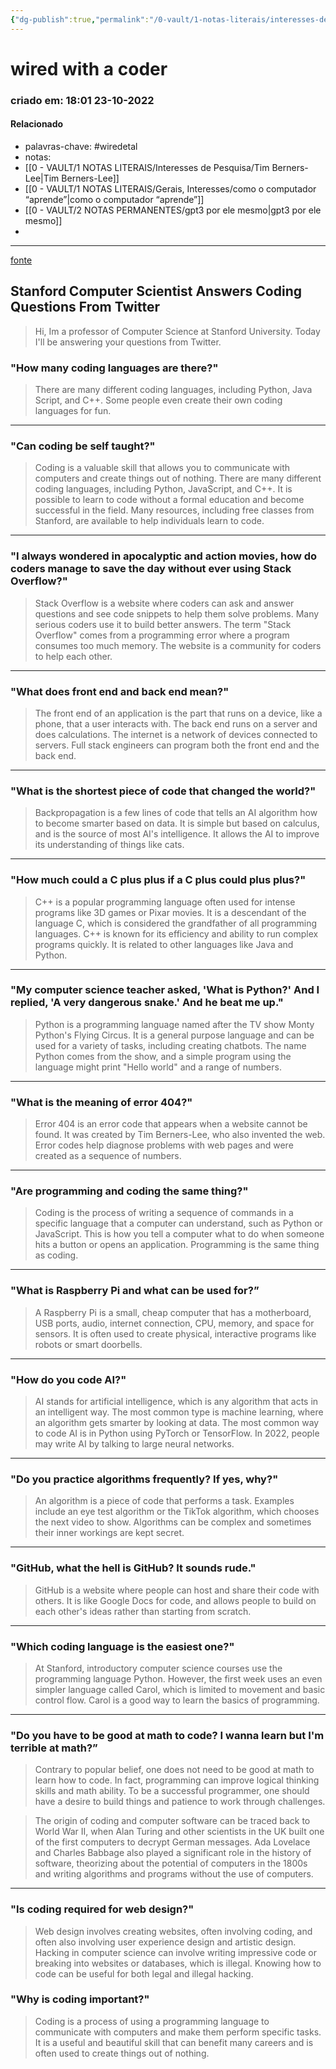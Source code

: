 ```yaml
---
{"dg-publish":true,"permalink":"/0-vault/1-notas-literais/interesses-de-pesquisa/wired-with-a-coder/","tags":["wiredetal"],"dgHomeLink":true,"dgShowLocalGraph":true,"dgShowFileTree":true,"dgEnableSearch":true}
---
```


# wired with a coder
### criado em: 18:01 23-10-2022

#### Relacionado
- palavras-chave: #wiredetal 
- notas:
- [[0 - VAULT/1 NOTAS LITERAIS/Interesses de Pesquisa/Tim Berners-Lee\|Tim Berners-Lee]]
- [[0 - VAULT/1 NOTAS LITERAIS/Gerais, Interesses/como o computador “aprende”\|como o computador “aprende”]]
- [[0 - VAULT/2 NOTAS PERMANENTES/gpt3 por ele mesmo\|gpt3 por ele mesmo]]
- 

---
[fonte](https://www.youtube.com/watch?v=1yyRvyNQ5rQ)
## Stanford Computer Scientist Answers Coding Questions From Twitter

>Hi, Im a professor of Computer Science at Stanford University.
Today I'll be answering your questions from Twitter.

### "How many coding languages are there?"

>There are many different coding languages, including Python, Java Script, and C++. Some people even create their own coding languages for fun.

---

### "Can coding be self taught?" 
>Coding is a valuable skill that allows you to communicate with computers and create things out of nothing. There are many different coding languages, including Python, JavaScript, and C++. It is possible to learn to code without a formal education and become successful in the field. Many resources, including free classes from Stanford, are available to help individuals learn to code.

---

### "I always wondered in apocalyptic and action movies, how do coders manage to save the day without ever using Stack Overflow?"

>Stack Overflow is a website where coders can ask and answer questions and see code snippets to help them solve problems. Many serious coders use it to build better answers. The term "Stack Overflow" comes from a programming error where a program consumes too much memory. The website is a community for coders to help each other.

---

### "What does front end and back end mean?"
>The front end of an application is the part that runs on a device, like a phone, that a user interacts with. The back end runs on a server and does calculations. The internet is a network of devices connected to servers. Full stack engineers can program both the front end and the back end.


---
### "What is the shortest piece of code that changed the world?"

>Backpropagation is a few lines of code that tells an AI algorithm how to become smarter based on data. It is simple but based on calculus, and is the source of most AI's intelligence. It allows the AI to improve its understanding of things like cats.

---
### "How much could a C plus plus if a C plus could plus plus?"

>C++ is a popular programming language often used for intense programs like 3D games or Pixar movies. It is a descendant of the language C, which is considered the grandfather of all programming languages. C++ is known for its efficiency and ability to run complex programs quickly. It is related to other languages like Java and Python.

---
### "My computer science teacher asked, 'What is Python?' And I replied, 'A very dangerous snake.' And he beat me up."

>Python is a programming language named after the TV show Monty Python's Flying Circus. It is a general purpose language and can be used for a variety of tasks, including creating chatbots. The name Python comes from the show, and a simple program using the language might print "Hello world" and a range of numbers.

---
### "What is the meaning of error 404?"

>Error 404 is an error code that appears when a website cannot be found. It was created by Tim Berners-Lee, who also invented the web. Error codes help diagnose problems with web pages and were created as a sequence of numbers.

---

### "Are programming and coding the same thing?"


>Coding is the process of writing a sequence of commands in a specific language that a computer can understand, such as Python or JavaScript. This is how you tell a computer what to do when someone hits a button or opens an application. Programming is the same thing as coding.

---

### "What is Raspberry Pi and what can be used for?”


>A Raspberry Pi is a small, cheap computer that has a motherboard, USB ports, audio, internet connection, CPU, memory, and space for sensors. It is often used to create physical, interactive programs like robots or smart doorbells.

---
### "How do you code AI?" 

>AI stands for artificial intelligence, which is any algorithm that acts in an intelligent way. The most common type is machine learning, where an algorithm gets smarter by looking at data. The most common way to code AI is in Python using PyTorch or TensorFlow. In 2022, people may write AI by talking to large neural networks.
---
### "Do you practice algorithms frequently? If yes, why?"

>An algorithm is a piece of code that performs a task. Examples include an eye test algorithm or the TikTok algorithm, which chooses the next video to show. Algorithms can be complex and sometimes their inner workings are kept secret.


---
### "GitHub, what the hell is GitHub? It sounds rude."
>GitHub is a website where people can host and share their code with others. It is like Google Docs for code, and allows people to build on each other's ideas rather than starting from scratch.



---
### "Which coding language is the easiest one?"

>At Stanford, introductory computer science courses use the programming language Python. However, the first week uses an even simpler language called Carol, which is limited to movement and basic control flow. Carol is a good way to learn the basics of programming.

---
### "Do you have to be good at math to code? I  wanna learn but I'm terrible at math?”

>Contrary to popular belief, one does not need to be good at math to learn how to code. In fact, programming can improve logical thinking skills and math ability. To be a successful programmer, one should have a desire to build things and patience to work through challenges.

>The origin of coding and computer software can be traced back to World War II, when Alan Turing and other scientists in the UK built one of the first computers to decrypt German messages. Ada Lovelace and Charles Babbage also played a significant role in the history of software, theorizing about the potential of computers in the 1800s and writing algorithms and programs without the use of computers.


---
### "Is coding required for web design?"

>Web design involves creating websites, often involving coding, and often also involving user experience design and artistic design. Hacking in computer science can involve writing impressive code or breaking into websites or databases, which is illegal. Knowing how to code can be useful for both legal and illegal hacking.

### "Why is coding important?"

>Coding is a process of using a programming language to communicate with computers and make them perform specific tasks. It is a useful and beautiful skill that can benefit many careers and is often used to create things out of nothing.